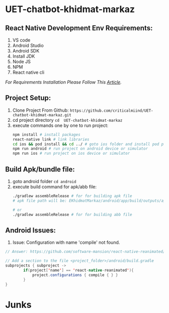 # UET-chatbot-khidmat-markaz

## React Native Development Env Requirements:
1. VS code
2. Android Studio
3. Android SDK
4. Install JDK
5. Node JS
6. NPM
7. React native cli

<i>For Requirements Installation Please Follow This <a href="https://www.stackoverlode.com/blogs/single/how-to-install-and-setup-react-native-on-ubuntu-20-04-2-0-lts.asp" target="_blank">Article</a>.</i>


## Project Setup:
1. Clone Project From Github: ```https://github.com/criticalmiind/UET-chatbot-khidmat-markaz.git```
2. cd project directory ``` cd  UET-chatbot-khidmat-markaz ```
3. execute commands one by one to run project:
    ```bash
    npm install # install packages
    react-native link # link libraries
    cd ios && pod install && cd ../ # goto ios folder and install pod packages if you want to run ios
    npm run android # run project on android device or simulator
    npm run ios # run project on ios device or simulator
    ```

## Build Apk/bundle file:
1. goto android folder ```cd android```
2. execute build command for apk/abb file:
    ```bash
    ./gradlew assembleRelease # for for building apk file
    # apk file path will be: EKhidmatMarkaz/android/app/build/outputs/apk/release/app-release.apk

    # or
    ./gradlew assembleRelease # for for building abb file
    ```

## Android Issues:
1. Issue: Configuration with name 'compile' not found.
```java
// Answer: https://github.com/software-mansion/react-native-reanimated/issues/3242#issuecomment-1145423942

// Add a section to the file <project_folder>/android/build.gradle
subprojects { subproject ->
        if(project['name'] == 'react-native-reanimated'){
            project.configurations { compile { } }
        }
}
```





# Junks